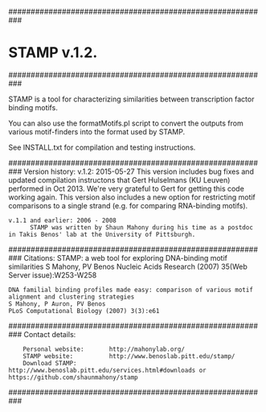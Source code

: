 ###########################################################
# STAMP v.1.2.
###########################################################

STAMP is a tool for characterizing similarities between transcription factor binding motifs. 

You can also use the formatMotifs.pl script to convert the outputs from various motif-finders into the format used by STAMP. 

See INSTALL.txt for compilation and testing instructions. 


###########################################################
Version history:
	v.1.2: 2015-05-27
	      This version includes bug fixes and updated compilation instructons that Gert Hulselmans (KU Leuven) performed in 
	      Oct 2013. We're very grateful to Gert for getting this code working again. This version also includes a new option 
	      for restricting motif comparisons to a single strand (e.g. for comparing RNA-binding motifs). 

	v.1.1 and earlier: 2006 - 2008
	      STAMP was written by Shaun Mahony during his time as a postdoc in Takis Benos' lab at the University of Pittsburgh. 

###########################################################
Citations:
	STAMP: a web tool for exploring DNA-binding motif similarities
	S Mahony, PV Benos
	Nucleic Acids Research (2007) 35(Web Server issue):W253-W258

	DNA familial binding profiles made easy: comparison of various motif alignment and clustering strategies
	S Mahony, P Auron, PV Benos
	PLoS Computational Biology (2007) 3(3):e61

###########################################################
Contact details:

        Personal website:       http://mahonylab.org/
        STAMP website:          http://www.benoslab.pitt.edu/stamp/
        Download STAMP:         http://www.benoslab.pitt.edu/services.html#downloads or https://github.com/shaunmahony/stamp
###########################################################
